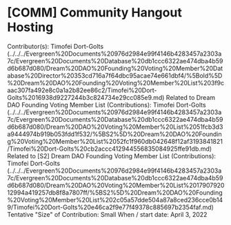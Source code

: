 # [COMM] Community Hangout Hosting

Contributor(s): Timofei Dort-Golts (../../../Evergreen%20Documents%20976d2984e99f4146b4283457a2303a7c/Evergreen%20Documents%20Database%20db1ccc6322ae474dba4b59d6b687d080/Dream%20DAO%20Founding%20Voting%20Member%20Database%20Director%20353cd716a7f64dbc95acae74e661dbf4/%5Bold%5D%20Dream%20DAO%20Founding%20Voting%20Member%20List%203f9caac307fa492e8c0a1a2b82ee86c2/Timofei%20Dort-Golts%2016938d9227244b3c824734e29cc085e9.md)
Related to Dream DAO Founding Voting Member List (Contributions): Timofei Dort-Golts (../../../Evergreen%20Documents%20976d2984e99f4146b4283457a2303a7c/Evergreen%20Documents%20Database%20db1ccc6322ae474dba4b59d6b687d080/Dream%20DAO%20Voting%20Member%20List%2051fcb3d3a9444974b919b053fdd1f532/%5BS2%5D%20Dream%20DAO%20Founding%20Voting%20Member%20List%2052fc1f960db042648f12af3193841821/Timofei%20Dort-Golts%20cb2accc412944556835084925ffe91db.md)
Related to [S2] Dream DAO Founding Voting Member List (Contributions): Timofei Dort-Golts (../../../Evergreen%20Documents%20976d2984e99f4146b4283457a2303a7c/Evergreen%20Documents%20Database%20db1ccc6322ae474dba4b59d6b687d080/Dream%20DAO%20Voting%20Member%20List%201790792012994a419257db8f8a7807ff/%5BS2%5D%20Dream%20DAO%20Founding%20Voting%20Member%20List%202c05a57dde504a87a8ced236cce0b149/Timofei%20Dort-Golts%20e46ca2f9e77f49378c885697b2354faf.md)
Tentative "Size" of Contribution: Small
When / start date: April 3, 2022